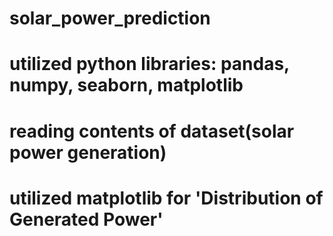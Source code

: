 # solar_power_prediction
# utilized python libraries: pandas, numpy, seaborn, matplotlib
# reading contents of dataset(solar power generation)
# utilized matplotlib for 'Distribution of Generated Power'
